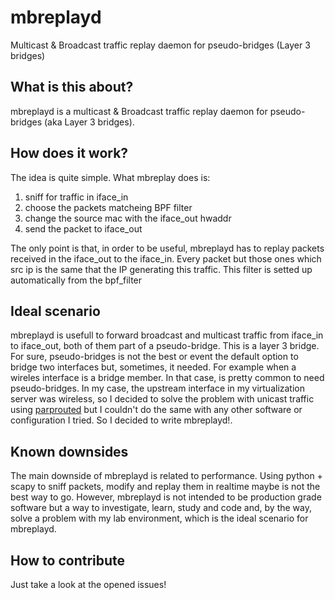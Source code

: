 # mbreplayd

Multicast &amp; Broadcast traffic replay daemon for pseudo-bridges (Layer 3 bridges) 

## What is this about?
mbreplayd is a multicast & Broadcast traffic replay daemon for pseudo-bridges (aka Layer 3 bridges).


## How does it work?
The idea is quite simple. What mbreplay does is:
1. sniff for traffic in iface_in
1. choose the packets matcheing BPF filter
1. change the source mac with the iface_out hwaddr
1. send the packet to iface_out

The only point is that, in order to be useful, mbreplayd has to replay packets
received in the iface_out to the iface_in. Every packet but those ones which
src ip is the same that the IP generating this traffic. This filter is setted
up automatically from the bpf_filter


## Ideal scenario
mbreplayd is usefull to forward broadcast and multicast traffic from iface_in
to iface_out, both of them part of a pseudo-bridge. This is a layer 3 bridge.
For sure, pseudo-bridges is not the best or event the default option to bridge
two interfaces but, sometimes, it needed. For example when a wireles interface
is a bridge member. In that case, is pretty common to need pseudo-bridges. In
my case, the upstream interface in my virtualization server was wireless, so
I decided to solve the problem with unicast traffic using [parprouted](https://linux.die.net/man/8/parprouted) but I
couldn't do the same with any other software or configuration I tried. So I
decided to write mbreplayd!.


## Known downsides
The main downside of mbreplayd is related to performance. Using python + scapy
to sniff packets, modify and replay them in realtime maybe is not the best way
to go. However, mbreplayd is not intended to be production grade software but
a way to investigate, learn, study and code and, by the way, solve a problem
with my lab environment, which is the ideal scenario for mbreplayd.


## How to contribute
Just take a look at the opened issues!

